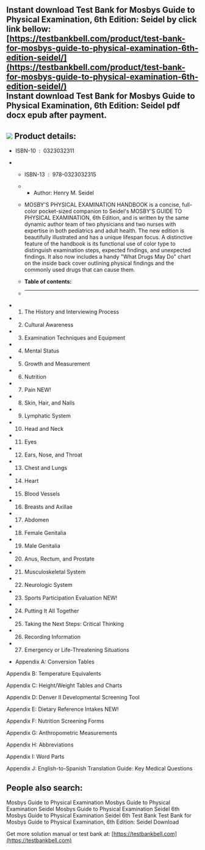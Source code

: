 Instant download **Test Bank for Mosbys Guide to Physical Examination, 6th Edition: Seidel** by click link bellow:  
[https://testbankbell.com/product/test-bank-for-mosbys-guide-to-physical-examination-6th-edition-seidel/](https://testbankbell.com/product/test-bank-for-mosbys-guide-to-physical-examination-6th-edition-seidel/)  
**Instant download Test Bank for Mosbys Guide to Physical Examination, 6th Edition: Seidel pdf docx epub after payment.**
-------------------------------------------------------------------------------------------------------------------------


![](https://testbankbell.com/wp-content/uploads/2023/05/mosbys-guide-to-physical-examination-seidel-6th-tb.jpg)
**Product details:**
--------------------


* ISBN-10 ‏ : ‎ 0323032311
* * ISBN-13 ‏ : ‎ 978-0323032315
  * * Author: Henry M. Seidel
   
  * MOSBY'S PHYSICAL EXAMINATION HANDBOOK is a concise, full-color pocket-sized companion to Seidel's MOSBY'S GUIDE TO PHYSICAL EXAMINATION, 6th Edition, and is written by the same dynamic author team of two physicians and two nurses with expertise in both pediatrics and adult health. The new edition is beautifully illustrated and has a unique lifespan focus. A distinctive feature of the handbook is its functional use of color type to distinguish examination steps, expected findings, and unexpected findings. It also now includes a handy "What Drugs May Do" chart on the inside back cover outlining physical findings and the commonly used drugs that can cause them.
  * **Table of contents:**
  * ----------------------
 
* 1. The History and Interviewing Process
 
* 2. Cultural Awareness
 
* 3. Examination Techniques and Equipment
 
* 4. Mental Status
 
* 5. Growth and Measurement
 
* 6. Nutrition
 
* 7. Pain NEW!
 
* 8. Skin, Hair, and Nails
 
* 9. Lymphatic System
 
* 10. Head and Neck
 
* 11. Eyes
 
* 12. Ears, Nose, and Throat
 
* 13. Chest and Lungs
 
* 14. Heart
 
* 15. Blood Vessels
 
* 16. Breasts and Axillae
 
* 17. Abdomen
 
* 18. Female Genitalia
 
* 19. Male Genitalia
 
* 20. Anus, Rectum, and Prostate
 
* 21. Musculoskeletal System
 
* 22. Neurologic System
 
* 23. Sports Participation Evaluation NEW!
 
* 24. Putting It All Together
 
* 25. Taking the Next Steps: Critical Thinking
 
* 26. Recording Information
 
* 27. Emergency or Life-Threatening Situations
 
* Appendix A: Conversion Tables

Appendix B: Temperature Equivalents


Appendix C: Height/Weight Tables and Charts


Appendix D: Denver II Developmental Screening Tool


Appendix E: Dietary Reference Intakes NEW!


Appendix F: Nutrition Screening Forms


Appendix G: Anthropometric Measurements


Appendix H: Abbreviations


Appendix I: Word Parts


Appendix J: English-to-Spanish Translation Guide: Key Medical Questions


**People also search:**
-----------------------


Mosbys Guide to Physical Examination
Mosbys Guide to Physical Examination Seidel
Mosbys Guide to Physical Examination Seidel 6th
Mosbys Guide to Physical Examination Seidel 6th Test Bank
Test Bank for Mosbys Guide to Physical Examination, 6th Edition: Seidel Download

   Get more solution manual or test bank at: [https://testbankbell.com](https://testbankbell.com)
